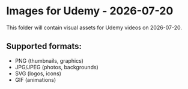 # Images for Udemy - 2026-07-20

This folder will contain visual assets for Udemy videos on 2026-07-20.

## Supported formats:
- PNG (thumbnails, graphics)
- JPG/JPEG (photos, backgrounds)
- SVG (logos, icons)
- GIF (animations)
